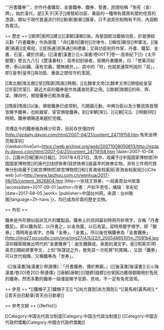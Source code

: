 '''丹書鐵券'''，亦作丹書鐵契、金書鐵券、鐵券、誓書，民間俗稱「免死（金）牌」，始於漢代，是[[天子|天子]]頒發給功臣、重臣的一種帶有獎賞和盟約性質的憑證，類似于現代普遍流行的[[勳章|勳章]]獎章，只不過其形制稍有不同，內涵較為寬泛。

== 歷史 ==
[[劉邦|劉邦]]建立[[漢朝|漢朝]]後，為鞏固統治籠絡功臣，於是頒給元勳「丹書鐵券」作為褒獎：「命[[蕭何|蕭何]]次律令，[[韓信|韓信]]申軍法，[[張蒼|張蒼]]定章程，[[叔孫通|叔孫通]]帛禮儀；又與功臣剖符作誓，丹書、鐵契、金匱、石室，藏於宗廟」<ref>《[[漢書|漢書]]·[[:s:漢書/卷001下|卷一·高帝紀下]]》</ref><ref>《太平御覽》卷五九八引《楚漢春秋》：高帝初封侯者，皆賜丹書鐵券，曰：「使黃河如帶，泰山如礪，漢有宗廟，爾無絕世。」</ref>，其中的「符」也就是通常所說的「契」，即[[皇帝|皇帝]]與功臣、重臣之間信守的憑證。

[[南北朝|南北朝]]至[[隋唐|隋唐]]時期，[[北魏孝文帝|北魏孝文帝]]頒發給皇室[[宗室|宗室]]、親近大臣的鐵券是作為護身防家之用。[[南朝|南朝]]的宋、齊、梁、陳四代，頒發鐵券已較為普遍。

[[隋唐|隋唐]]以後，頒發鐵券已成常制，凡開國元勳、中興功臣以及少數民族首領皆賜予鐵券，也給寵宦、宦官頒發鐵券。到[[宋朝|宋]]、[[元朝|元]]、[[明朝|明]]時期，鐵券頒賜逐漸趨於完備。

流傳迄今的鐵券極為稀少珍貴，目前存世僅四件<ref>[http://gzdaily.dayoo.com/html/2007-04/21/content_24719158.htm 免死金牌亮相深圳] {{webarchive|url=https://web.archive.org/web/20071008050613/http://gzdaily.dayoo.com/html/2007-04/21/content_24719158.htm |date=2007-10-08 }}，[[廣州日報|廣州日報]]，2007年4月21日</ref>。其中，收藏于[[中国国家博物馆|中国国家博物馆]]的唐代[[钱镠铁券|钱镠铁券]]是最早的铁券实物。另有三件明代铁券分别收藏于[[故宫博物院|故宫博物院]]和[[青海省档案局|青海省档案局]]<ref name="a1">{{Cite web |url=http://www.taizhou.com.cn/wenhua/2017-08/05/content_3626804.htm |title=一张钱王铁券，一段离奇台州故事 |accessdate=2017-09-01 |author=作者：卢如平责任，编辑：余彩虹 |date=2017-08-05 |work= |publisher=中国台州网，来源：台州晚报|language=Zh-hans }}</ref>，均已成為珍貴的歷史文物。

== 外形 ==

鐵券是外形類似弧狀瓦片的鐵製品，鐵券上的信詞最初時用丹砂填字，合稱「丹書鐵契」，即以鐵為契，以丹書之，以金為匱，以石為室。梁時用銀字填字，即「銀券」；隋時用金填字，亦稱「金券」、「金書」，所以後世稱鐵券為「金書鐵券」<ref>[http://img27.picoodle.com/img/img27/4/5/22/f_20054865101m_f1091b4.jpg 深圳檔案館展出明代的“金書鐵券”]：由生鐵鑄成，表面刻滿文字，是[[明英宗|明英宗]]賜給將軍李文，上刻“除謀逆之外，赦免其一次死罪”的賞賜。</ref>，又因「鐵券」可以世代相傳，又稱鐵券為「世券」。

《[[後漢書|後漢書]]·祭遵傳》：「丹書鐵券，傳於無窮。」<ref>《[[後漢書|後漢書]]·[[:s:後漢書/卷20|卷20]]·祭遵傳》</ref>[[唐朝|唐朝]][[錢鏐|錢鏐]]也曾因功獲得御賜用於免死的鐵券。然而多數的鐵券一般僅是賜予官爵、邑地，不一定有免死效用。

== 參見 ==
*[[鐵帽子王|鐵帽子王]]
*[[尚方寶劍|尚方寶劍]]
*[[黃馬褂|黃馬褂]]
*[[青天白日勳章|青天白日勳章]]

== 参考文献 ==
{{Reflist}}

[[Category:中国古代政治制度|Category:中国古代政治制度]]
[[Category:中國古代政府獎勵|Category:中國古代政府獎勵]]